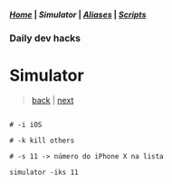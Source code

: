 #### *[Home](../hacks.md#daily-dev-hacks)* | _Simulator_ | *[Aliases](../aliases/01.md#daily-dev-hacks)* | *[Scripts](../scripts/01.md#daily-dev-hacks)*
### Daily dev hacks
# Simulator
> [back](01.md#daily-dev-hacks) | [next](03.md#daily-dev-hacks)
```shell

# -i iOS

# -k kill others

# -s 11 -> número do iPhone X na lista

simulator -iks 11

```
